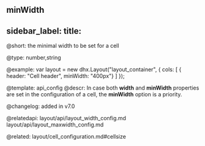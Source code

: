 minWidth
---
sidebar_label: 
title: 
---          

@short: the minimal width to be set for a cell





@type: number,string

@example: 
var layout = new dhx.Layout("layout_container", {
    cols: [
      { header: "Cell header", minWidth: "400px"}
    ]
});


@template:	api_config
@descr: 
In case both **width** and **minWidth** properties are set in the configuration of a cell, the **minWidth** option is a priority.

@changelog: added in v7.0

@relatedapi:
layout/api/layout_width_config.md
layout/api/layout_maxwidth_config.md

@related: layout/cell_configuration.md#cellsize